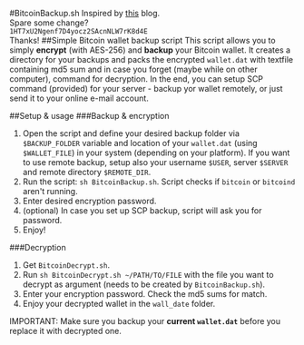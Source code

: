 #BitcoinBackup.sh
Inspired by [this](http://plasticliving.blogspot.com/2011/05/my-preferred-way-to-backup-bitcoin.html) blog.  
Spare some change?  
`1HT7xU2Ngenf7D4yocz2SAcnNLW7rK8d4E`  
Thanks!
##Simple Bitcoin wallet backup script
This script allows you to simply __encrypt__ (with AES-256) and __backup__ your Bitcoin wallet. It creates a directory for your backups and packs the encrypted `wallet.dat` with textfile containing md5 sum and in case you forget (maybe while on other computer), command for decryption. In the end, you can setup SCP command (provided) for your server - backup yor wallet remotely, or just send it to your online e-mail account.

##Setup & usage
###Backup & encryption
1. Open the script and define your desired backup folder via `$BACKUP_FOLDER` variable and location of your `wallet.dat` (using `$WALLET_FILE`) in your system (depending on your platform). If you want to use remote backup, setup also your username `$USER`, server `$SERVER` and remote directory `$REMOTE_DIR`.
2. Run the script: `sh BitcoinBackup.sh`. Script checks if `bitcoin` or `bitcoind` aren't running.
3. Enter desired encryption password.
4. (optional) In case you set up SCP backup, script will ask you for password.
5. Enjoy!

###Decryption
1. Get `BitcoinDecrypt.sh`.
2. Run `sh BitcoinDecrypt.sh ~/PATH/TO/FILE` with the file you want to decrypt as argument (needs to be created by `BitcoinBackup.sh`).
3. Enter your encryption password. Check the md5 sums for match.
4. Enjoy your decrypted wallet in the `wall_date` folder.

IMPORTANT: Make sure you backup your **current `wallet.dat`** before you replace it with decrypted one.
